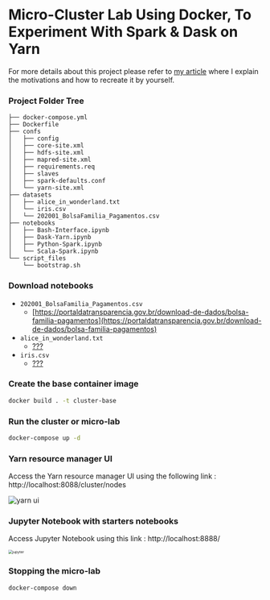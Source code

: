 # Micro-Cluster Lab Using Docker, To Experiment With Spark & Dask on Yarn
For more details about this project please refer to [my article](https://lemaizi.com/blog/creating-your-own-micro-cluster-lab-using-docker-to-experiment-with-spark-dask-on-yarn/) where I explain the motivations and how to recreate it by yourself.

### Project Folder Tree

```
├── docker-compose.yml
├── Dockerfile
├── confs
│   ├── config
│   ├── core-site.xml
│   ├── hdfs-site.xml
│   ├── mapred-site.xml
│   ├── requirements.req
│   ├── slaves
│   ├── spark-defaults.conf
│   └── yarn-site.xml
├── datasets
│   ├── alice_in_wonderland.txt
│   └── iris.csv
│   └── 202001_BolsaFamilia_Pagamentos.csv
├── notebooks
│   ├── Bash-Interface.ipynb
│   ├── Dask-Yarn.ipynb
│   ├── Python-Spark.ipynb
│   └── Scala-Spark.ipynb
└── script_files
    └── bootstrap.sh
```

### Download notebooks

- `202001_BolsaFamilia_Pagamentos.csv`
    - [https://portaldatransparencia.gov.br/download-de-dados/bolsa-familia-pagamentos](https://portaldatransparencia.gov.br/download-de-dados/bolsa-familia-pagamentos)
- `alice_in_wonderland.txt`
    - [???](https://google.com)
- `iris.csv`
    - [???](https://google.com)

### Create the base container image

```bash
docker build . -t cluster-base
```

### Run the cluster or micro-lab

```bash
docker-compose up -d
```

### Yarn resource manager UI

Access the Yarn resource manager UI using the following link : http://localhost:8088/cluster/nodes

![yarn ui](img/yarn_rm_ui.png)

### Jupyter Notebook with starters notebooks

Access Jupyter Notebook using this link : http://localhost:8888/

<img src="img/docker_jupyter.png" alt="jupyter" style="zoom:50%;" />

### Stopping the micro-lab

```
docker-compose down
```

